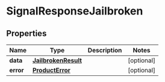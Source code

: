 

# SignalResponseJailbroken


## Properties

| Name | Type | Description | Notes |
|------------ | ------------- | ------------- | -------------|
|**data** | [**JailbrokenResult**](JailbrokenResult.md) |  |  [optional] |
|**error** | [**ProductError**](ProductError.md) |  |  [optional] |



